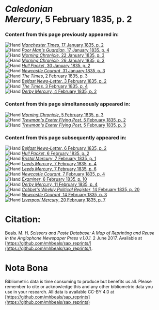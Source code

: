 # *Caledonian Mercury*, 5 February 1835, p. 2  
  
### Content from this page previously appeared in:  
![Hand](http://scissorsandpaste.net/wp-content/uploads/2017/06/smallhandpointer.png) [*Manchester Times*, 17 January 1835, p. 2](https://mhbeals.github.io/sap_html/Manchester-Times/Manchester-Times-17-January-1835-p-2)  
![Hand](http://scissorsandpaste.net/wp-content/uploads/2017/06/smallhandpointer.png) [*Poor Man's Guardian*, 17 January 1835, p. 4](https://mhbeals.github.io/sap_html/Poor-Man's-Guardian/Poor-Man's-Guardian-17-January-1835-p-4)  
![Hand](http://scissorsandpaste.net/wp-content/uploads/2017/06/smallhandpointer.png) [*Morning Chronicle*, 22 January 1835, p. 3](https://mhbeals.github.io/sap_html/Morning-Chronicle/Morning-Chronicle-22-January-1835-p-3)  
![Hand](http://scissorsandpaste.net/wp-content/uploads/2017/06/smallhandpointer.png) [*Morning Chronicle*, 26 January 1835, p. 3](https://mhbeals.github.io/sap_html/Morning-Chronicle/Morning-Chronicle-26-January-1835-p-3)  
![Hand](http://scissorsandpaste.net/wp-content/uploads/2017/06/smallhandpointer.png) [*Hull Packet*, 30 January 1835, p. 2](https://mhbeals.github.io/sap_html/Hull-Packet/Hull-Packet-30-January-1835-p-2)  
![Hand](http://scissorsandpaste.net/wp-content/uploads/2017/06/smallhandpointer.png) [*Newcastle Courant*, 31 January 1835, p. 3](https://mhbeals.github.io/sap_html/Newcastle-Courant/Newcastle-Courant-31-January-1835-p-3)  
![Hand](http://scissorsandpaste.net/wp-content/uploads/2017/06/smallhandpointer.png) [*The Times*, 2 February 1835, p. 3](https://mhbeals.github.io/sap_html/The-Times/The-Times-2-February-1835-p-3)  
![Hand](http://scissorsandpaste.net/wp-content/uploads/2017/06/smallhandpointer.png) [*Belfast News-Letter*, 3 February 1835, p. 2](https://mhbeals.github.io/sap_html/Belfast-News-Letter/Belfast-News-Letter-3-February-1835-p-2)  
![Hand](http://scissorsandpaste.net/wp-content/uploads/2017/06/smallhandpointer.png) [*The Times*, 3 February 1835, p. 4](https://mhbeals.github.io/sap_html/The-Times/The-Times-3-February-1835-p-4)  
![Hand](http://scissorsandpaste.net/wp-content/uploads/2017/06/smallhandpointer.png) [*Derby Mercury*, 4 February 1835, p. 2](https://mhbeals.github.io/sap_html/Derby-Mercury/Derby-Mercury-4-February-1835-p-2)  
  
### Content from this page simeltaneously appeared in:  
![Hand](http://scissorsandpaste.net/wp-content/uploads/2017/06/smallhandpointer.png) [*Morning Chronicle*, 5 February 1835, p. 3](https://mhbeals.github.io/sap_html/Morning-Chronicle/Morning-Chronicle-5-February-1835-p-3)  
![Hand](http://scissorsandpaste.net/wp-content/uploads/2017/06/smallhandpointer.png) [*Trewman's Exeter Flying Post*, 5 February 1835, p. 2](https://mhbeals.github.io/sap_html/Trewman's-Exeter-Flying-Post/Trewman's-Exeter-Flying-Post-5-February-1835-p-2)  
![Hand](http://scissorsandpaste.net/wp-content/uploads/2017/06/smallhandpointer.png) [*Trewman's Exeter Flying Post*, 5 February 1835, p. 3](https://mhbeals.github.io/sap_html/Trewman's-Exeter-Flying-Post/Trewman's-Exeter-Flying-Post-5-February-1835-p-3)  
  
### Content from this page subsequently appeared in:  
![Hand](http://scissorsandpaste.net/wp-content/uploads/2017/06/smallhandpointer.png) [*Belfast News-Letter*, 6 February 1835, p. 2](https://mhbeals.github.io/sap_html/Belfast-News-Letter/Belfast-News-Letter-6-February-1835-p-2)  
![Hand](http://scissorsandpaste.net/wp-content/uploads/2017/06/smallhandpointer.png) [*Hull Packet*, 6 February 1835, p. 2](https://mhbeals.github.io/sap_html/Hull-Packet/Hull-Packet-6-February-1835-p-2)  
![Hand](http://scissorsandpaste.net/wp-content/uploads/2017/06/smallhandpointer.png) [*Bristol Mercury*, 7 February 1835, p. 1](https://mhbeals.github.io/sap_html/Bristol-Mercury/Bristol-Mercury-7-February-1835-p-1)  
![Hand](http://scissorsandpaste.net/wp-content/uploads/2017/06/smallhandpointer.png) [*Leeds Mercury*, 7 February 1835, p. 4](https://mhbeals.github.io/sap_html/Leeds-Mercury/Leeds-Mercury-7-February-1835-p-4)  
![Hand](http://scissorsandpaste.net/wp-content/uploads/2017/06/smallhandpointer.png) [*Leeds Mercury*, 7 February 1835, p. 6](https://mhbeals.github.io/sap_html/Leeds-Mercury/Leeds-Mercury-7-February-1835-p-6)  
![Hand](http://scissorsandpaste.net/wp-content/uploads/2017/06/smallhandpointer.png) [*Newcastle Courant*, 7 February 1835, p. 4](https://mhbeals.github.io/sap_html/Newcastle-Courant/Newcastle-Courant-7-February-1835-p-4)  
![Hand](http://scissorsandpaste.net/wp-content/uploads/2017/06/smallhandpointer.png) [*Examiner*, 8 February 1835, p. 10](https://mhbeals.github.io/sap_html/Examiner/Examiner-8-February-1835-p-10)  
![Hand](http://scissorsandpaste.net/wp-content/uploads/2017/06/smallhandpointer.png) [*Derby Mercury*, 11 February 1835, p. 4](https://mhbeals.github.io/sap_html/Derby-Mercury/Derby-Mercury-11-February-1835-p-4)  
![Hand](http://scissorsandpaste.net/wp-content/uploads/2017/06/smallhandpointer.png) [*Cobbet's Weekly Political Register*, 14 February 1835, p. 20](https://mhbeals.github.io/sap_html/Cobbet's-Weekly-Political-Register/Cobbet's-Weekly-Political-Register-14-February-1835-p-20)  
![Hand](http://scissorsandpaste.net/wp-content/uploads/2017/06/smallhandpointer.png) [*Newcastle Courant*, 14 February 1835, p. 3](https://mhbeals.github.io/sap_html/Newcastle-Courant/Newcastle-Courant-14-February-1835-p-3)  
![Hand](http://scissorsandpaste.net/wp-content/uploads/2017/06/smallhandpointer.png) [*Liverpool Mercury*, 20 February 1835, p. 7](https://mhbeals.github.io/sap_html/Liverpool-Mercury/Liverpool-Mercury-20-February-1835-p-7)  


# Citation: 

Beals. M. H. *Scissors and Paste Database: A Map of Reprinting and Reuse in the Anglophone Newspaper Press v.1.0.1.* 2 June 2017. Available at [https://github.com/mhbeals/sap_reprints/](https://github.com/mhbeals/sap_reprints/). 

# Nota Bona

Bibliometric data is time consuming to produce but benefits us all. Please remember to cite or acknowledge this and any other bibliometric data you use in your research. All data is available CC-BY 4.0 at [https://github.com/mhbeals/sap_reprints](https://github.com/mhbeals/sap_reprints)